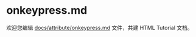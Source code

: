 onkeypress.md
===

欢迎您编辑 <a target="__blank" href="https://github.com/jaywcjlove/html-tutorial/blob/master/docs/attribute/onkeypress.md">docs/attribute/onkeypress.md</a> 文件，共建 HTML Tutorial 文档。